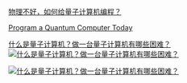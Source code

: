 [物理不好，如何给量子计算机编程？](https://www.infoq.cn/article/YAqELOmDDGs1qeHOEd5f)

[Program a Quantum Computer Today](https://medium.com/better-programming/program-a-quantum-computer-today-a62de23268f0)



[什么是量子计算机？做一台量子计算机有哪些困难？](https://www.youtube.com/watch?v=OJEoWNZKcfs&ab_channel=%E5%A6%88%E5%92%AA%E8%AF%B4MommyTalk)[![什么是量子计算机？做一台量子计算机有哪些困难？](https://yt3.ggpht.com/ytc/AAUvwngz7_Jce6Dgg52hmH3okh5YEKbmR0F4RXRRhRsH=s176-c-k-c0x00ffffff-no-rj)](https://www.youtube.com/embed/OJEoWNZKcfs "Click to Watch!")



[![什么是量子计算机？做一台量子计算机有哪些困难？](http://img.youtube.com/vi/OJEoWNZKcfs/0.jpg)](http://www.youtube.com/watch?v=OJEoWNZKcfs "什么是量子计算机？做一台量子计算机有哪些困难？")

